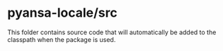 # pyansa-locale/src

This folder contains source code that will automatically be added to the classpath when
the package is used.
